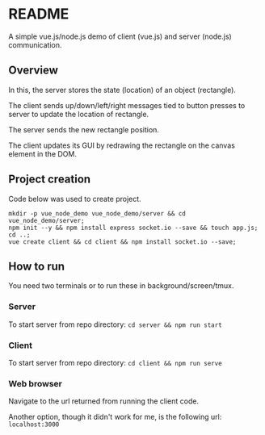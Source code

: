 # README

A simple vue.js/node.js demo of client (vue.js) and server (node.js) communication.

## Overview

In this, the server stores the state (location) of an object (rectangle).

The client sends up/down/left/right messages tied to button presses to server to update the location of rectangle.

The server sends the new rectangle position.

The client updates its GUI by redrawing the rectangle on the canvas element in the DOM.

## Project creation

Code below was used to create project.

```shell
mkdir -p vue_node_demo vue_node_demo/server && cd vue_node_demo/server;
npm init --y && npm install express socket.io --save && touch app.js;
cd ..;
vue create client && cd client && npm install socket.io --save;
```

## How to run

You need two terminals or to run these in background/screen/tmux.

### Server

To start server from repo directory: `cd server && npm run start`

### Client

To start server from repo directory: `cd client && npm run serve`

### Web browser

Navigate to the url returned from running the client code.

Another option, though it didn't work for me, is the following url: `localhost:3000`
